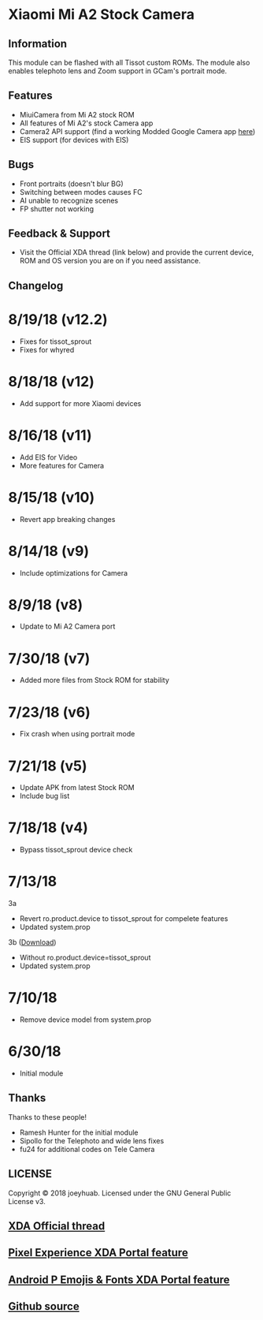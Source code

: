 # Xiaomi Mi A2 Stock Camera

## Information
This module can be flashed with all Tissot custom ROMs. The module also enables telephoto lens and Zoom support in GCam's portrait mode.

## Features
- MiuiCamera from Mi A2 stock ROM
- All features of Mi A2's stock Camera app
- Camera2 API support (find a working Modded Google Camera app [here](https://www.celsoazevedo.com/files/android/google-camera/))
- EIS support (for devices with EIS)

## Bugs
- Front portraits (doesn't blur BG)
- Switching between modes causes FC
- AI unable to recognize scenes
- FP shutter not working

## Feedback & Support
- Visit the Official XDA thread (link below) and provide the current device, ROM and OS version you are on if you need assistance.

## Changelog
# 8/19/18 (v12.2)
- Fixes for tissot_sprout
- Fixes for whyred

# 8/18/18 (v12)
- Add support for more Xiaomi devices

# 8/16/18 (v11)
- Add EIS for Video
- More features for Camera

# 8/15/18 (v10)
- Revert app breaking changes

# 8/14/18 (v9)
- Include optimizations for Camera

# 8/9/18 (v8)
- Update to Mi A2 Camera port

# 7/30/18 (v7)
- Added more files from Stock ROM for stability

# 7/23/18 (v6)
- Fix crash when using portrait mode

# 7/21/18 (v5)
- Update APK from latest Stock ROM
- Include bug list

# 7/18/18 (v4)
- Bypass tissot_sprout device check

# 7/13/18
3a
- Revert ro.product.device to tissot_sprout for compelete features
- Updated system.prop

3b ([Download](https://github.com/Magisk-Modules-Repo/Xiaomi-Mi-A1-Stock-Camera/releases/download/v3b/Xiaomi-Mi-A1-Stock-Camera-v3b.zip))
- Without ro.product.device=tissot_sprout
- Updated system.prop

# 7/10/18
- Remove device model from system.prop

# 6/30/18
- Initial module

## Thanks
Thanks to these people!
- Ramesh Hunter for the initial module
- Sipollo for the Telephoto and wide lens fixes
- fu24 for additional codes on Tele Camera

## LICENSE
Copyright © 2018 joeyhuab. Licensed under the GNU General Public License v3.

## [XDA Official thread](https://forum.xda-developers.com/apps/magisk/module-xiaomi-mi-a1-stock-camera-t3810432)
## [Pixel Experience XDA Portal feature](https://www.xda-developers.com/pixel-2-experience-magisk-module/)
## [Android P Emojis & Fonts XDA Portal feature](https://www.xda-developers.com/android-p-emoji-fonts-magisk-module/)
## [Github source](https://github.com/Magisk-Modules-Repo/Xiaomi-Mi-A1-Stock-Camera)
